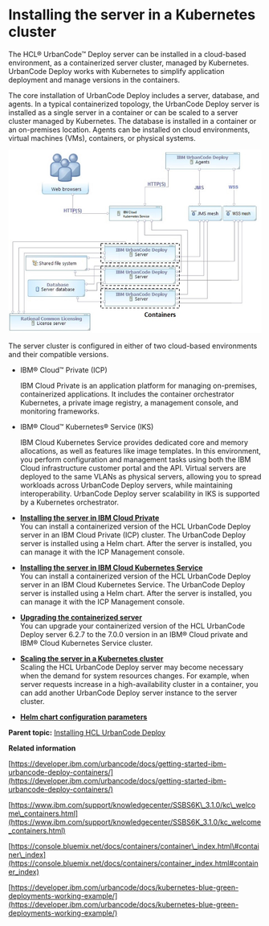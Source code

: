 # Installing the server in a Kubernetes cluster

The HCL® UrbanCode™ Deploy server can be installed in a cloud-based environment, as a containerized server cluster, managed by Kubernetes. UrbanCode Deploy works with Kubernetes to simplify application deployment and manage versions in the containers.

The core installation of UrbanCode Deploy includes a server, database, and agents. In a typical containerized topology, the UrbanCode Deploy server is installed as a single server in a container or can be scaled to a server cluster managed by Kubernetes. The database is installed in a container or an on-premises location. Agents can be installed on cloud environments, virtual machines \(VMs\), containers, or physical systems.

 ![System topology diagram for Kubernetes cluster](../images/ov_systems_kuber.jpg) 

The server cluster is configured in either of two cloud-based environments and their compatible versions.

-   IBM® Cloud™ Private \(ICP\)

    IBM Cloud Private is an application platform for managing on-premises, containerized applications. It includes the container orchestrator Kubernetes, a private image registry, a management console, and monitoring frameworks.

-   IBM® Cloud™ Kubernetes® Service \(IKS\)

    IBM Cloud Kubernetes Service provides dedicated core and memory allocations, as well as features like image templates. In this environment, you perform configuration and management tasks using both the IBM Cloud infrastructure customer portal and the API. Virtual servers are deployed to the same VLANs as physical servers, allowing you to spread workloads across UrbanCode Deploy servers, while maintaining interoperability. UrbanCode Deploy server scalability in IKS is supported by a Kubernetes orchestrator.


-   **[Installing the server in IBM Cloud Private](../../com.udeploy.install.doc/topics/docker_install_icp.md)**  
You can install a containerized version of the HCL UrbanCode Deploy server in an IBM Cloud Private \(ICP\) cluster. The UrbanCode Deploy server is installed using a Helm chart. After the server is installed, you can manage it with the ICP Management console.
-   **[Installing the server in IBM Cloud Kubernetes Service](../../com.udeploy.install.doc/topics/docker_install_iks.md)**  
You can install a containerized version of the HCL UrbanCode Deploy server in an IBM Cloud Kubernetes Service. The UrbanCode Deploy server is installed using a Helm chart. After the server is installed, you can manage it with the ICP Management console.
-   **[Upgrading the containerized server](../../com.udeploy.install.doc/topics/docker_upgrade.md)**  
You can upgrade your containerized version of the HCL UrbanCode Deploy server 6.2.7 to the 7.0.0 version in an IBM® Cloud private and IBM® Cloud Kubernetes Service cluster.
-   **[Scaling the server in a Kubernetes cluster](../../com.udeploy.install.doc/topics/docker_scale.md)**  
Scaling the HCL UrbanCode Deploy server may become necessary when the demand for system resources changes. For example, when server requests increase in a high-availability cluster in a container, you can add another UrbanCode Deploy server instance to the server cluster.
-   **[Helm chart configuration parameters](../../com.udeploy.install.doc/topics/docker_helmparametersdita.md)**  


**Parent topic:** [Installing HCL UrbanCode Deploy](../../com.udeploy.install.doc/topics/install_ch.md)

**Related information**  


[https://developer.ibm.com/urbancode/docs/getting-started-ibm-urbancode-deploy-containers/](https://developer.ibm.com/urbancode/docs/getting-started-ibm-urbancode-deploy-containers/)

[https://www.ibm.com/support/knowledgecenter/SSBS6K\_3.1.0/kc\_welcome\_containers.html](https://www.ibm.com/support/knowledgecenter/SSBS6K_3.1.0/kc_welcome_containers.html)

[https://console.bluemix.net/docs/containers/container\_index.html\#container\_index](https://console.bluemix.net/docs/containers/container_index.html#container_index)

[https://developer.ibm.com/urbancode/docs/kubernetes-blue-green-deployments-working-example/](https://developer.ibm.com/urbancode/docs/kubernetes-blue-green-deployments-working-example/)

